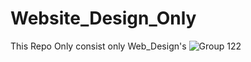 # Website_Design_Only
This Repo Only consist only Web_Design's
![Group 122](https://github.com/user-attachments/assets/ab768e05-3e3f-4c97-9111-60b727e876de)

